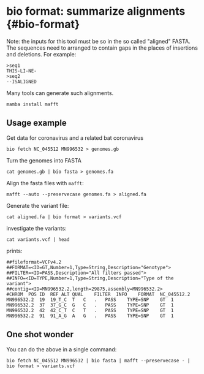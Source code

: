 # bio format: summarize alignments {#bio-format}

Note: the inputs for this tool must be so in the so called "aligned" FASTA. The sequences need to arranged to contain gaps in the places of insertions and deletions. For example:


    >seq1
    THIS-LI-NE-
    >seq2
    --ISALIGNED

Many tools can generate such alignments.

    mamba install mafft

## Usage example

Get data for coronavirus and a related bat coronavirus

    bio fetch NC_045512 MN996532 > genomes.gb

Turn the genomes into FASTA

    cat genomes.gb | bio fasta > genomes.fa

Align the fasta files with `mafft`:

    mafft --auto --preservecase genomes.fa > aligned.fa

Generate the variant file:

    cat aligned.fa | bio format > variants.vcf

investigate the variants:

    cat variants.vcf | head

prints:

    ##fileformat=VCFv4.2
    ##FORMAT=<ID=GT,Number=1,Type=String,Description="Genotype">
    ##FILTER=<ID=PASS,Description="All filters passed">
    ##INFO=<ID=TYPE,Number=1,Type=String,Description="Type of the variant">
    ##contig=<ID=MN996532.2,length=29875,assembly=MN996532.2>
    #CHROM	POS	ID	REF	ALT	QUAL	FILTER	INFO	FORMAT	NC_045512.2
    MN996532.2	19	19_T_C	T	C	.	PASS	TYPE=SNP	GT	1
    MN996532.2	37	37_G_C	G	C	.	PASS	TYPE=SNP	GT	1
    MN996532.2	42	42_C_T	C	T	.	PASS	TYPE=SNP	GT	1
    MN996532.2	91	91_A_G	A	G	.	PASS	TYPE=SNP	GT	1


## One shot wonder

You can do the above in a single command:

    bio fetch NC_045512 MN996532 | bio fasta | mafft --preservecase - | bio format > variants.vcf




